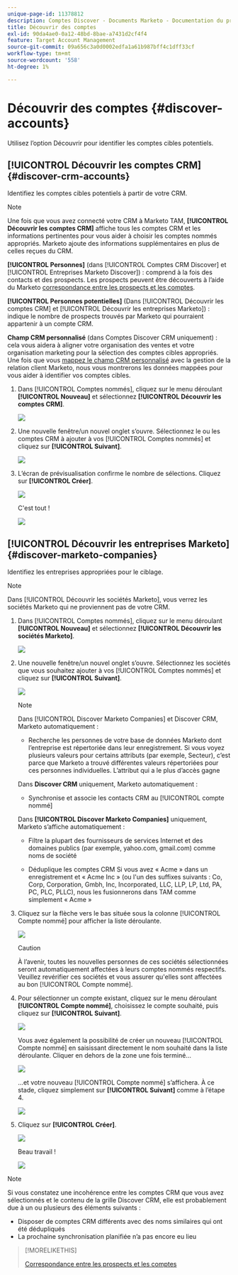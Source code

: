 ```yaml
---
unique-page-id: 11378812
description: Comptes Discover - Documents Marketo - Documentation du produit
title: Découvrir des comptes
exl-id: 90da4ae0-0a12-48bd-8bae-a7431d2cf4f4
feature: Target Account Management
source-git-commit: 09a656c3a0d0002edfa1a61b987bff4c1dff33cf
workflow-type: tm+mt
source-wordcount: '558'
ht-degree: 1%

---
```


# Découvrir des comptes {#discover-accounts}

Utilisez l’option Découvrir pour identifier les comptes cibles potentiels.

## [!UICONTROL Découvrir les comptes CRM] {#discover-crm-accounts}

Identifiez les comptes cibles potentiels à partir de votre CRM.

>[!NOTE]
>
>Une fois que vous avez connecté votre CRM à Marketo TAM, **[!UICONTROL Découvrir les comptes CRM]** affiche tous les comptes CRM et les informations pertinentes pour vous aider à choisir les comptes nommés appropriés. Marketo ajoute des informations supplémentaires en plus de celles reçues du CRM.

**[!UICONTROL Personnes]** (dans [!UICONTROL Comptes CRM Discover] et [!UICONTROL Entreprises Marketo Discover]) : comprend à la fois des contacts et des prospects. Les prospects peuvent être découverts à l’aide du Marketo [correspondance entre les prospects et les comptes](/help/marketo/product-docs/target-account-management/target/named-accounts/lead-to-account-matching.md).

**[!UICONTROL Personnes potentielles]** (Dans [!UICONTROL Découvrir les comptes CRM] et [!UICONTROL Découvrir les entreprises Marketo]) : indique le nombre de prospects trouvés par Marketo qui pourraient appartenir à un compte CRM.

**Champ CRM personnalisé** (dans Comptes Discover CRM uniquement) : cela vous aidera à aligner votre organisation des ventes et votre organisation marketing pour la sélection des comptes cibles appropriés. Une fois que vous [mappez le champ CRM personnalisé](/help/marketo/product-docs/target-account-management/setup-tam/create-a-custom-field-for-crm-discovery.md) avec la gestion de la relation client Marketo, nous vous montrerons les données mappées pour vous aider à identifier vos comptes cibles.

1. Dans [!UICONTROL Comptes nommés], cliquez sur le menu déroulant **[!UICONTROL Nouveau]** et sélectionnez **[!UICONTROL Découvrir les comptes CRM]**.

   ![](assets/disc-crm-one.png)

1. Une nouvelle fenêtre/un nouvel onglet s’ouvre. Sélectionnez le ou les comptes CRM à ajouter à vos [!UICONTROL Comptes nommés] et cliquez sur **[!UICONTROL Suivant]**.

   ![](assets/disc-crm-two.png)

1. L’écran de prévisualisation confirme le nombre de sélections. Cliquez sur **[!UICONTROL Créer]**.

   ![](assets/disc-three.png)

   C&#39;est tout !

   ![](assets/disc-four.png)

## [!UICONTROL Découvrir les entreprises Marketo] {#discover-marketo-companies}

Identifiez les entreprises appropriées pour le ciblage.

>[!NOTE]
>
>Dans [!UICONTROL Découvrir les sociétés Marketo], vous verrez les sociétés Marketo qui ne proviennent pas de votre CRM.

1. Dans [!UICONTROL Comptes nommés], cliquez sur le menu déroulant **[!UICONTROL Nouveau]** et sélectionnez **[!UICONTROL Découvrir les sociétés Marketo]**.

   ![](assets/one-1.png)

1. Une nouvelle fenêtre/un nouvel onglet s’ouvre. Sélectionnez les sociétés que vous souhaitez ajouter à vos [!UICONTROL Comptes nommés] et cliquez sur **[!UICONTROL Suivant]**.

   ![](assets/disc-comp-two.png)

   >[!NOTE]
   >
   >Dans [!UICONTROL Discover Marketo Companies] et Discover CRM, Marketo automatiquement :
   >
   >* Recherche les personnes de votre base de données Marketo dont l’entreprise est répertoriée dans leur enregistrement. Si vous voyez plusieurs valeurs pour certains attributs (par exemple, Secteur), c’est parce que Marketo a trouvé différentes valeurs répertoriées pour ces personnes individuelles. L’attribut qui a le plus d’accès gagne
   >
   >Dans **Discover CRM** uniquement, Marketo automatiquement :
   >
   >* Synchronise et associe les contacts CRM au [!UICONTROL compte nommé]
   >
   >Dans **[!UICONTROL Discover Marketo Companies]** uniquement, Marketo s’affiche automatiquement :
   >
   >* Filtre la plupart des fournisseurs de services Internet et des domaines publics (par exemple, yahoo.com, gmail.com) comme noms de société
   >
   >* Déduplique les comptes CRM Si vous avez « Acme » dans un enregistrement et « Acme Inc » (ou l&#39;un des suffixes suivants : Co, Corp, Corporation, Gmbh, Inc, Incorporated, LLC, LLP, LP, Ltd, PA, PC, PLC, PLLC), nous les fusionnerons dans TAM comme simplement « Acme »

1. Cliquez sur la flèche vers le bas située sous la colonne [!UICONTROL Compte nommé] pour afficher la liste déroulante.

   ![](assets/disc-comp-three.png)

   >[!CAUTION]
   >
   >À l’avenir, toutes les nouvelles personnes de ces sociétés sélectionnées seront automatiquement affectées à leurs comptes nommés respectifs. Veuillez revérifier ces sociétés et vous assurer qu&#39;elles sont affectées au bon [!UICONTROL Compte nommé].

1. Pour sélectionner un compte existant, cliquez sur le menu déroulant **[!UICONTROL Compte nommé]**, choisissez le compte souhaité, puis cliquez sur **[!UICONTROL Suivant]**.

   ![](assets/disc-comp-four.png)

   Vous avez également la possibilité de créer un nouveau [!UICONTROL Compte nommé] en saisissant directement le nom souhaité dans la liste déroulante. Cliquer en dehors de la zone une fois terminé...

   ![](assets/disc-comp-five.png)

   ...et votre nouveau [!UICONTROL Compte nommé] s’affichera. À ce stade, cliquez simplement sur **[!UICONTROL Suivant]** comme à l’étape 4.

   ![](assets/disc-comp-six.png)

1. Cliquez sur **[!UICONTROL Créer]**.

   ![](assets/disc-comp-seven.png)

   Beau travail !

   ![](assets/disc-co-six.png)

>[!NOTE]
>
>Si vous constatez une incohérence entre les comptes CRM que vous avez sélectionnés et le contenu de la grille Discover CRM, elle est probablement due à un ou plusieurs des éléments suivants :
>
>* Disposer de comptes CRM différents avec des noms similaires qui ont été dédupliqués
>* La prochaine synchronisation planifiée n’a pas encore eu lieu

>[!MORELIKETHIS]
>
>[Correspondance entre les prospects et les comptes](/help/marketo/product-docs/target-account-management/target/named-accounts/lead-to-account-matching.md)
